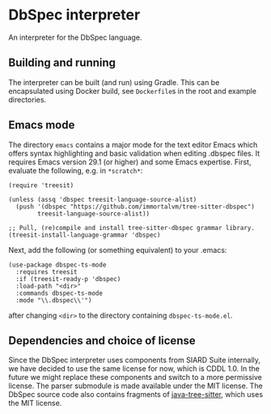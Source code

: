 # DbSpec interpreter

An interpreter for the DbSpec language.


## Building and running

The interpreter can be built (and run) using Gradle.
This can be encapsulated using Docker build, see `Dockerfile`s in the root and example directories.


## Emacs mode

The directory `emacs` contains a major mode for the text editor Emacs
which offers syntax highlighting and basic validation when editing .dbspec files.
It requires Emacs version 29.1 (or higher) and some Emacs expertise.
First, evaluate the following, e.g. in `*scratch*`:
```elisp
(require 'treesit)

(unless (assq 'dbspec treesit-language-source-alist)
  (push '(dbspec "https://github.com/immortalvm/tree-sitter-dbspec")
        treesit-language-source-alist))

;; Pull, (re)compile and install tree-sitter-dbspec grammar library.
(treesit-install-language-grammar 'dbspec)
```

Next, add the following (or something equivalent) to your .emacs:
```elisp
(use-package dbspec-ts-mode
  :requires treesit
  :if (treesit-ready-p 'dbspec)
  :load-path "<dir>"
  :commands dbspec-ts-mode
  :mode "\\.dbspec\\'")
```
after changing `<dir>` to the directory containing `dbspec-ts-mode.el`.


## Dependencies and choice of license

Since the DbSpec interpreter uses components from SIARD Suite internally,
we have decided to use the same license for now, which is CDDL 1.0.
In the future we might replace these components and switch to a more permissive license.
The parser submodule is made available under the MIT license.
The DbSpec source code also contains fragments of
[java-tree-sitter](https://github.com/serenadeai/java-tree-sitter),
which uses the MIT license.
